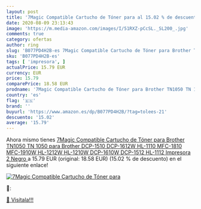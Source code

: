 ```yaml
---
layout: post
title: '7Magic Compatible Cartucho de Tóner para al 15.02 % de descuento'
date: 2020-08-09 23:13:43
image: 'https://m.media-amazon.com/images/I/51RXZ-pCcSL._SL200_.jpg'
comments: true
category: ofertas
author: ring
slug: 'B077PD4H2B-es 7Magic Compatible Cartucho de Tóner para Brother TN1050 TN...'
sku: 'B077PD4H2B-es'
tags: [ 'impresora', ]
actualPrice: 15.79 EUR
currency: EUR
price: 15.79
comparePrice: 18.58 EUR
prodname: '7Magic Compatible Cartucho de Tóner para Brother TN1050 TN 1050 para Brother DCP-1510 DCP-1612W HL-1110 MFC-1810 MFC-1910W HL-1212W HL-1210W DCP-1610W DCP-1512 HL-1112 Impresora 2 Negro '
country: 'es'
flag: '🇪🇸'
brand: ''
buyurl: 'https://www.amazon.es/dp/B077PD4H2B/?tag=tolees-21'
descuento: '15.02'
average: '15.79'
---
```


Ahora mismo tienes [7Magic Compatible Cartucho de Tóner para Brother TN1050 TN 1050 para Brother DCP-1510 DCP-1612W HL-1110 MFC-1810 MFC-1910W HL-1212W HL-1210W DCP-1610W DCP-1512 HL-1112 Impresora 2 Negro ](https://www.amazon.es/dp/B077PD4H2B/?tag=tolees-21) a 15.79 EUR (original: 18.58 EUR) (15.02 %  de descuento) en el siguiente enlace!

[![7Magic Compatible Cartucho de Tóner para](https://m.media-amazon.com/images/I/51RXZ-pCcSL._SL200_.jpg)](https://www.amazon.es/dp/B077PD4H2B/?tag=tolees-21)

🔎:


[🛒 Visítala!!!](https://www.amazon.es/dp/B077PD4H2B/?tag=tolees-21)
